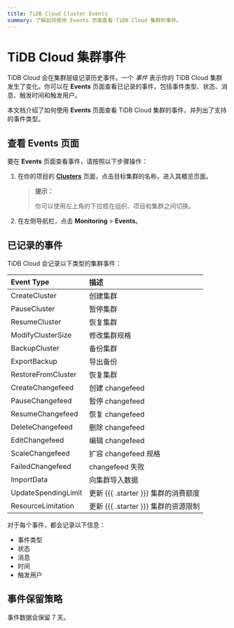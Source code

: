 ```yaml
---
title: TiDB Cloud Cluster Events
summary: 了解如何使用 Events 页面查看 TiDB Cloud 集群的事件。
---
```


# TiDB Cloud 集群事件

TiDB Cloud 会在集群层级记录历史事件。一个 *事件* 表示你的 TiDB Cloud 集群发生了变化。你可以在 **Events** 页面查看已记录的事件，包括事件类型、状态、消息、触发时间和触发用户。

本文档介绍了如何使用 **Events** 页面查看 TiDB Cloud 集群的事件，并列出了支持的事件类型。

## 查看 Events 页面

要在 **Events** 页面查看事件，请按照以下步骤操作：

1. 在你的项目的 [**Clusters**](https://tidbcloud.com/project/clusters) 页面，点击目标集群的名称，进入其概览页面。

    > **提示：**
    >
    > 你可以使用左上角的下拉框在组织、项目和集群之间切换。

2. 在左侧导航栏，点击 **Monitoring** > **Events**。

## 已记录的事件

TiDB Cloud 会记录以下类型的集群事件：

| Event Type| 描述 |
|:--- |:--- |
| CreateCluster |  创建集群 |  
| PauseCluster |   暂停集群 |  
| ResumeCluster |   恢复集群 | 
| ModifyClusterSize |   修改集群规格 | 
| BackupCluster |   备份集群 |  
| ExportBackup |   导出备份 |
| RestoreFromCluster |   恢复集群 |  
| CreateChangefeed |   创建 changefeed |  
| PauseChangefeed |   暂停 changefeed | 
| ResumeChangefeed |   恢复 changefeed | 
| DeleteChangefeed |   删除 changefeed |  
| EditChangefeed |  编辑 changefeed |  
| ScaleChangefeed |   扩容 changefeed 规格 |  
| FailedChangefeed |   changefeed 失败 |  
| ImportData |   向集群导入数据 |  
| UpdateSpendingLimit |   更新 {{{ .starter }}} 集群的消费额度 |  
| ResourceLimitation |   更新 {{{ .starter }}} 集群的资源限制 |  

对于每个事件，都会记录以下信息：

- 事件类型
- 状态
- 消息
- 时间
- 触发用户

## 事件保留策略

事件数据会保留 7 天。